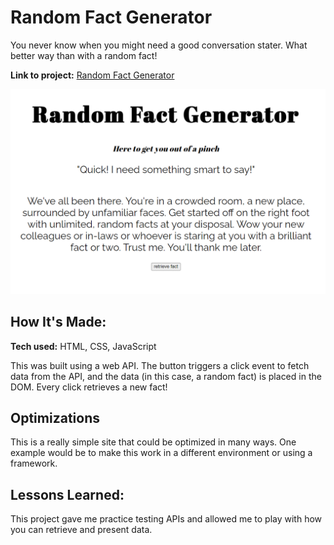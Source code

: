 # Random Fact Generator
You never know when you might need a good conversation stater. What better way than with a random fact!

**Link to project:** [Random Fact Generator](https://savvycolleen.github.io/randomfactgenerator/)

![image of site](images/img1.png)

## How It's Made:

**Tech used:** HTML, CSS, JavaScript

This was built using a web API. The button triggers a click event to fetch data from the API, and the data (in this case, a random fact) is placed in the DOM. Every click retrieves a new fact!

## Optimizations

This is a really simple site that could be optimized in many ways. One example would be to make this work in a different environment or using a framework. 

## Lessons Learned:

This project gave me practice testing APIs and allowed me to play with how you can retrieve and present data. 
